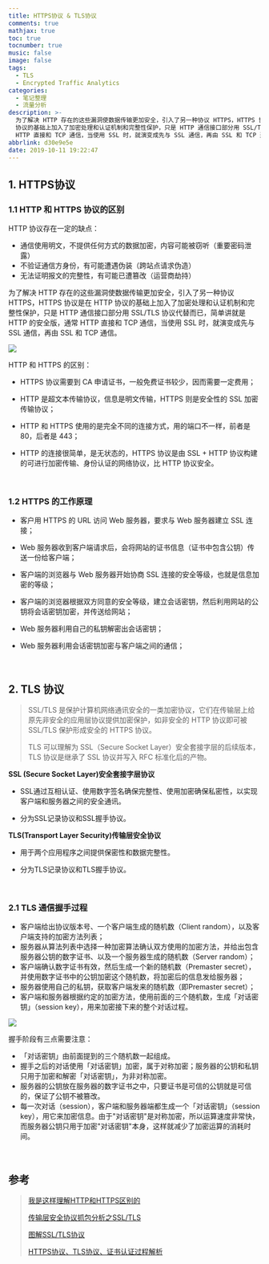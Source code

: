 ```yaml
---
title: HTTPS协议 & TLS协议
comments: true
mathjax: true
toc: true
tocnumber: true
music: false
image: false
tags:
  - TLS
  - Encrypted Traffic Analytics
categories:
  - 笔记整理
  - 流量分析
description: >-
  为了解决 HTTP 存在的这些漏洞使数据传输更加安全，引入了另一种协议 HTTPS，HTTPS 协议是在 HTTP
  协议的基础上加入了加密处理和认证机制和完整性保护，只是 HTTP 通信接口部分用 SSL/TLS 协议代替而已，简单讲就是 HTTP 的安全版，通常
  HTTP 直接和 TCP 通信，当使用 SSL 时，就演变成先与 SSL 通信，再由 SSL 和 TCP 通信。
abbrlink: d30e9e5e
date: 2019-10-11 19:22:47
---
```




## 1. HTTPS协议

### 1.1 HTTP 和 HTTPS 协议的区别

HTTP 协议存在一定的缺点：

* 通信使用明文，不提供任何方式的数据加密，内容可能被窃听（重要密码泄露）
* 不验证通信方身份，有可能遭遇伪装（跨站点请求伪造）
* 无法证明报文的完整性，有可能已遭篡改（运营商劫持）

为了解决 HTTP 存在的这些漏洞使数据传输更加安全，引入了另一种协议 HTTPS，HTTPS 协议是在 HTTP 协议的基础上加入了加密处理和认证机制和完整性保护，只是 HTTP 通信接口部分用 SSL/TLS 协议代替而已，简单讲就是 HTTP 的安全版，通常 HTTP 直接和 TCP 通信，当使用 SSL 时，就演变成先与 SSL 通信，再由 SSL 和 TCP 通信。

![](https://photo.hushhw.cn/20190923193436.png)

HTTP 和 HTTPS 的区别：

* HTTPS 协议需要到 CA 申请证书，一般免费证书较少，因而需要一定费用；
* HTTP 是超文本传输协议，信息是明文传输，HTTPS 则是安全性的 SSL 加密传输协议；
* HTTP 和 HTTPS 使用的是完全不同的连接方式，用的端口不一样，前者是 80，后者是 443；
* HTTP 的连接很简单，是无状态的，HTTPS 协议是由 SSL + HTTP 协议构建的可进行加密传输、身份认证的网络协议，比 HTTP 协议安全。

  ​        

### 1.2 HTTPS 的工作原理

* 客户用 HTTPS 的 URL 访问 Web 服务器，要求与 Web 服务器建立 SSL 连接；

* Web 服务器收到客户端请求后，会将网站的证书信息（证书中包含公钥）传送一份给客户端；

* 客户端的浏览器与 Web 服务器开始协商 SSL 连接的安全等级，也就是信息加密的等级；

* 客户端的浏览器根据双方同意的安全等级，建立会话密钥，然后利用网站的公钥将会话密钥加密，并传送给网站；

* Web 服务器利用自己的私钥解密出会话密钥；

* Web 服务器利用会话密钥加密与客户端之间的通信；

  ​           

## 2. TLS 协议

> SSL/TLS 是保护计算机网络通讯安全的一类加密协议，它们在传输层上给原先非安全的应用层协议提供加密保护，如非安全的 HTTP 协议即可被 SSL/TLS 保护形成安全的 HTTPS 协议。
>
> TLS 可以理解为 SSL（Secure Socket Layer）安全套接字层的后续版本，TLS 协议是继承了 SSL 协议并写入 RFC 标准化后的产物。

**SSL (Secure Socket Layer)安全套接字层协议**

* SSL通过互相认证、使用数字签名确保完整性、使用加密确保私密性，以实现客户端和服务器之间的安全通讯。

* 分为SSL记录协议和SSL握手协议。

**TLS(Transport Layer Security)传输层安全协议**

* 用于两个应用程序之间提供保密性和数据完整性。
* 分为TLS记录协议和TLS握手协议。 

  ​       

### 2.1 TLS 通信握手过程

* 客户端给出协议版本号、一个客户端生成的随机数（Client random），以及客户端支持的加密方法列表；
* 服务器从算法列表中选择一种加密算法确认双方使用的加密方法，并给出包含服务器公钥的数字证书、以及一个服务器生成的随机数（Server random）；
* 客户端确认数字证书有效，然后生成一个新的随机数（Premaster secret），并使用数字证书中的公钥加密这个随机数，将加密后的信息发给服务器；
* 服务器使用自己的私钥，获取客户端发来的随机数（即Premaster secret）；
* 客户端和服务器根据约定的加密方法，使用前面的三个随机数，生成「对话密钥」（session key），用来加密接下来的整个对话过程。

![](https://photo.hushhw.cn/20190924150109.png)

握手阶段有三点需要注意：

* 「对话密钥」由前面提到的三个随机数一起组成。
* 握手之后的对话使用「对话密钥」加密，属于对称加密；服务器的公钥和私钥只用于加密和解密「对话密钥」，为非对称加密。
* 服务器的公钥放在服务器的数字证书之中，只要证书是可信的公钥就是可信的，保证了公钥不被篡改。
* 每一次对话（session），客户端和服务器端都生成一个「对话密钥」（session key），用它来加密信息。由于"对话密钥"是对称加密，所以运算速度非常快，而服务器公钥只用于加密"对话密钥"本身，这样就减少了加密运算的消耗时间。



​           

## 参考

> [我是这样理解HTTP和HTTPS区别的](https://www.cnblogs.com/jesse131/p/9080925.html)
>
> [传输层安全协议抓包分析之SSL/TLS](https://www.freebuf.com/articles/network/116497.html)
>
> [图解SSL/TLS协议](http://www.ruanyifeng.com/blog/2014/09/illustration-ssl.html)
>
> [HTTPS协议、TLS协议、证书认证过程解析](https://www.cnblogs.com/snowater/p/7804889.html) 